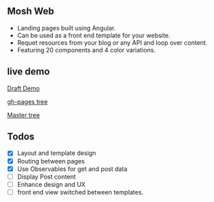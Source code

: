 ## Mosh Web

- Landing pages built using Angular. 
- Can be used as a front end template for your website.
- Requet resources from your blog or any API and loop over content.
- Featuring 20 components and 4 color variations.

## live demo

[Draft Demo](https://mosh-media.github.io/Mosh-Web "Check it out")

[gh-pages tree](https://github.com/Mosh-Media/Mosh-Web/tree/gh-pages "Check it out")

[Master tree](https://github.com/Mosh-Media/Mosh-Web/tree/master "Check it out")

## Todos

- [x] Layout and template design
- [x] Routing between pages
- [x] Use Observables for get and post data
- [ ] Display Post content 
- [ ] Enhance design and UX
- [ ] front end view switched between templates.
